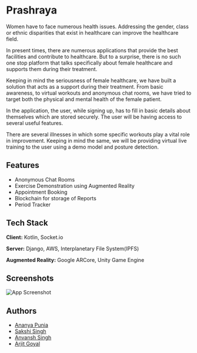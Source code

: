 
# Prashraya

Women have to face numerous health issues. Addressing the gender, class or ethnic disparities that exist in healthcare can improve the healthcare field. 

In present times, there are numerous applications that provide the best facilities and contribute to healthcare. But to a surprise, there is no such one stop platform that talks specifically about female healthcare and supports them during their treatment. 

Keeping in mind the seriousness of female healthcare, we have built a solution that acts as a support during their treatment. From basic awareness, to virtual workouts and anonymous chat rooms, we have tried to target both the physical and mental health of the female patient. 

In the application, the user, while signing up, has to fill in basic details about themselves which are stored securely. The user will be having access to several useful features. 

There are several illnesses in which some specific workouts play a vital role in improvement. Keeping in mind the same, we will be providing virtual live training to the user using a demo model and posture detection. 

## Features

- Anonymous Chat Rooms
- Exercise Demonstration using Augmented Reality
- Appointment Booking
- Blockchain for storage of Reports
- Period Tracker

## Tech Stack

**Client:** Kotlin, Socket.io

**Server:** Django, AWS, Interplanetary File System(IPFS)

**Augmented Reality:** Google ARCore, Unity Game Engine




## Screenshots

![App Screenshot](https://via.placeholder.com/468x300?text=App+Screenshot+Here)


## Authors

- [Ananya Punia](https://github.com/ananyapunia28)
- [Sakshi Singh](https://github.com/1539sakshi)
- [Anvansh Singh](https://github.com/ryanwalker277)
- [Arjit Goyal](https://github.com/arjit1704)
